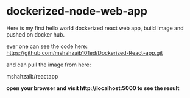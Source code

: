 # dockerized-node-web-app

Here is my first hello world dockerized react web app, build image and pushed on docker hub.

ever one can see the code here:
https://github.com/mshahzaib101ed/Dockerized-React-app.git

and can pull the image from here:

mshahzaib/reactapp

**open your browser and visit http://localhost:5000 to see the result**
